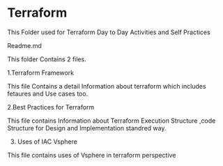 # Terraform
This Folder used for Terraform Day to Day Activities and Self Practices

Readme.md

This folder Contains 2 files.

1.Terraform Framework

This file Contains a detail Information about terraform which includes fetaures and Use cases too.

2.Best Practices for Terraform

This file contains Information about Terraform Execution Structure ,code Structure for Design and Implementation standred way.

3. Uses of IAC Vsphere 

This file contains uses of Vsphere in terraform perspective
